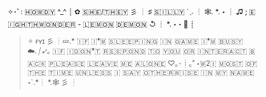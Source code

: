 ✧･ﾟ: ​🇭​​🇴​​🇼​​🇩​​🇾​ ^_^ ┊ ✿ ​🇸​​🇭​​🇪​/​🇹​​🇭​​🇪​​🇾 彡 ┊ ♯​ 🇸​​🇮​​🇱​​🇱​​🇾 ​´ˎ˗ ┊ 🕸. *. ⋆ ┊ ♫ ; ​🇪​​🇮​​🇬​​🇭​​🇹​​🇭​ ​🇼​​🇴​​🇳​​🇩​​🇪​​🇷​ - ​🇱​​🇪​​🇲​​🇴​​🇳​ ​🇩​​🇪​​🇲​​🇴​​🇳​ ↺ ┊ *. ⋆・🌙 ┊
> ​✧ ꜰʏɪ 彡 ┊💤.* 🇮​​🇫​ ​🇮​❜​🇲​ ​🇸​​🇱​​🇪​​🇪​​🇵​​🇮​​🇳​​🇬​ ​🇮​​🇳​ ​🇬​​🇦​​🇲​​🇪​ ​🇮​❜​🇲​ ​🇧​​🇺​​🇸​​🇾​ ☁️.*┊➶｡* ​🇮​​🇫​ ​🇮​ ​🇩​​🇴​​🇳​❜​🇹​ ​🇷​​🇪​​🇸​​🇵​​🇴​​🇳​​🇩 ​​🇹​​🇴​ ​🇾​​🇴​​🇺​ ​🇴​​🇷​​ ​🇮​​🇳​​🇹​​🇪​​🇷​​🇦​​🇨​​🇹​ ​🇧​​🇦​​🇨​​🇰​ ​🇵​​🇱​​🇪​​🇦​​🇸​​🇪​ ​🇱​​🇪​​🇦​​🇻​​🇪​ ​🇲​​🇪​ ​🇦​​🇱​​🇴​​🇳​​🇪 ♡｡･┊｡˚ ⋆ ​🇼​2️​🇮​ ​🇲​​🇴​​🇸​​🇹​ ​🇴​​🇫​ ​🇹​​🇭​​🇪​ ​🇹​​🇮​​🇲​​🇪​ ​🇺​​🇳​​🇱​​🇪​​🇸​​🇸​ ​​🇮​ ​🇸​​🇦​​🇾​ ​🇴​​🇹​​🇭​​🇪​​🇷​​🇼​​🇮​​🇸​​🇪​ ​🇮​​🇳​ ​🇲​​🇾​ ​🇳​​🇦​​🇲​​🇪​ ⋆`.*┊ *.🕸 彡 ┊


<!---
2al00f/2al00f is a ✨ special ✨ repository because its `README.md` (this file) appears on your GitHub profile.
You can click the Preview link to take a look at your changes.
--->
